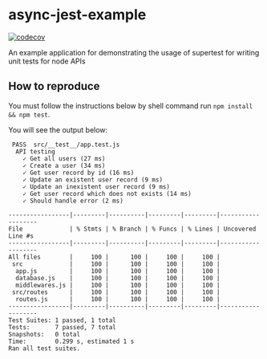# async-jest-example

[![codecov](https://codecov.io/gh/trouchet/asyncere-jesture/branch/main/graph/badge.svg?token=VOQ4SD0JT7)](https://codecov.io/gh/trouchet/asyncere-jesture)

An example application for demonstrating the usage of supertest for writing unit tests for node APIs

## How to reproduce

You must follow the instructions below by shell command run `npm install && npm test`.

You will see the output below:

```
 PASS  src/__test__/app.test.js
  API testing
    ✓ Get all users (27 ms)
    ✓ Create a user (34 ms)
    ✓ Get user record by id (16 ms)
    ✓ Update an existent user record (9 ms)
    ✓ Update an inexistent user record (9 ms)
    ✓ Get user record which does not exists (14 ms)
    ✓ Should handle error (2 ms)

-----------------|---------|----------|---------|---------|-------------------
File             | % Stmts | % Branch | % Funcs | % Lines | Uncovered Line #s
-----------------|---------|----------|---------|---------|-------------------
All files        |     100 |      100 |     100 |     100 |
 src             |     100 |      100 |     100 |     100 |
  app.js         |     100 |      100 |     100 |     100 |
  database.js    |     100 |      100 |     100 |     100 |
  middlewares.js |     100 |      100 |     100 |     100 |
 src/routes      |     100 |      100 |     100 |     100 |
  routes.js      |     100 |      100 |     100 |     100 |
-----------------|---------|----------|---------|---------|-------------------
Test Suites: 1 passed, 1 total
Tests:       7 passed, 7 total
Snapshots:   0 total
Time:        0.299 s, estimated 1 s
Ran all test suites.

```
